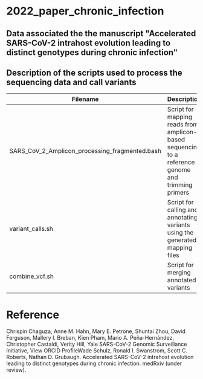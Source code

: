 # 2022_paper_chronic_infection


## Data associated the the manuscript "Accelerated SARS-CoV-2 intrahost evolution leading to distinct genotypes during chronic infection"

## Description of the scripts used to process the sequencing data and call variants

Filename | Description
-- | --
SARS_CoV_2_Amplicon_processing_fragmented.bash | Script for mapping reads from amplicon-based sequencing to a reference genome and trimming primers
variant_calls.sh | Script for calling and annotating variants using the generated mapping files
combine_vcf.sh | Script for merging annotated variants 

# Reference
Chrispin Chaguza, Anne M. Hahn, Mary E. Petrone, Shuntai Zhou, David Ferguson, Mallery I. Breban, Kien Pham, Mario A. Peña-Hernández, Christopher Castaldi, Verity Hill, Yale SARS-CoV-2 Genomic Surveillance Initiative, View ORCID ProfileWade Schulz, Ronald I. Swanstrom, Scott C. Roberts, Nathan D. Grubaugh. Accelerated SARS-CoV-2 intrahost evolution leading to distinct genotypes during chronic infection. medRxiv (under review).
